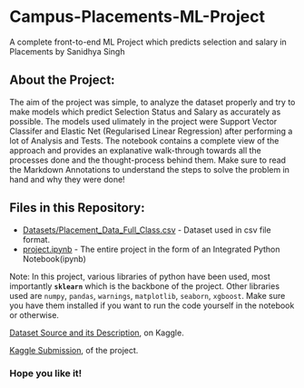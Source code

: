 # Campus-Placements-ML-Project
A complete front-to-end ML Project which predicts selection and salary in Placements by Sanidhya Singh

## About the Project:

The aim of the project was simple, to analyze the dataset properly and try to make models which predict Selection Status and Salary as accurately as possible.
The models used ulimately in the project were Support Vector Classifer and Elastic Net (Regularised Linear Regression) after performing a lot of Analysis and Tests.
The notebook contains a complete view of the approach and provides an explanative walk-through towards all the processes done and the thought-process behind them.
Make sure to read the Markdown Annotations to understand the steps to solve the problem in hand and why they were done!


## Files in this Repository:
- [Datasets/Placement_Data_Full_Class.csv](https://github.com/sanidhyas3s/Campus-Placements-ML-Project/blob/main/Datasets/Placement_Data_Full_Class.csv) - Dataset used in csv file format.
- [project.ipynb](https://github.com/sanidhyas3s/Campus-Placements-ML-Project/blob/main/project.ipynb) - The entire project in the form of an Integrated Python Notebook(ipynb)

Note: In this project, various libraries of python have been used, most importantly **`sklearn`** which is the backbone of the project. Other libraries used are `numpy`, `pandas`, `warnings`, `matplotlib`, `seaborn`, `xgboost`. Make sure you have them installed if you want to run the code yourself in the notebook or otherwise.

[Dataset Source and its Description](https://www.kaggle.com/datasets/benroshan/factors-affecting-campus-placement), on Kaggle.

[Kaggle Submission](https://www.kaggle.com/code/sanidhyas3s/what-do-they-look-for-campus-placements/notebook), of the project.

### Hope you like it!
